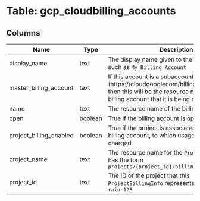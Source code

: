 
# Table: gcp_cloudbilling_accounts

## Columns
| Name        | Type           | Description  |
| ------------- | ------------- | -----  |
|display_name|text|The display name given to the billing account, such as `My Billing Account`|
|master_billing_account|text|If this account is a subaccount (https://cloudgooglecom/billing/docs/concepts), then this will be the resource name of the parent billing account that it is being resold through|
|name|text|The resource name of the billing account.|
|open|boolean|True if the billing account is open|
|project_billing_enabled|boolean|True if the project is associated with an open billing account, to which usage on the project is charged|
|project_name|text|The resource name for the `ProjectBillingInfo`; has the form `projects/{project_id}/billingInfo`|
|project_id|text|The ID of the project that this `ProjectBillingInfo` represents, such as `tokyo-rain-123`|
